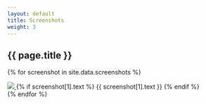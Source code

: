 ```yaml
---
layout: default
title: Screenshots
weight: 3
---
```


## {{ page.title }}

{% for screenshot in site.data.screenshots %}
  <div class="screenshot">
    <a href="/screenshots/{{ screenshot[0] }}" data-title="{{ screenshot[1].text }}" data-lightbox="screenshots">
      <img src="/screenshots/{{ screenshot[1].thumb }}" />
    </a>
    {% if screenshot[1].text %}
    <span class="description">{{ screenshot[1].text }}</span>
    {% endif %}
  </div>
{% endfor %}

<script src="https://ajax.googleapis.com/ajax/libs/jquery/2.2.4/jquery.min.js"></script>
<script src="/js/lightbox.min.js"></script>
<script>
    lightbox.option({
      'fadeDuration': 250,
      'resizeDuration': 250
    })
</script>

